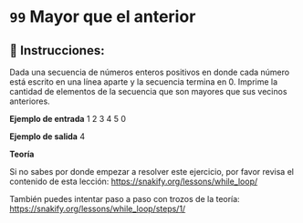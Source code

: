  # `99` Mayor que el anterior

## 📝 Instrucciones:

Dada una secuencia de números enteros positivos en donde cada número está escrito en una línea aparte y la secuencia termina en 0. Imprime la cantidad de elementos de la secuencia que son mayores que sus vecinos anteriores.
  
**Ejemplo de entrada**
1
2
3
4
5
0

**Ejemplo de salida**
4

**Teoría**

Si no sabes por donde empezar a resolver este ejercicio, por favor revisa el contenido de esta lección:
https://snakify.org/lessons/while_loop/   

También puedes intentar paso a paso con trozos de la teoría:
https://snakify.org/lessons/while_loop/steps/1/